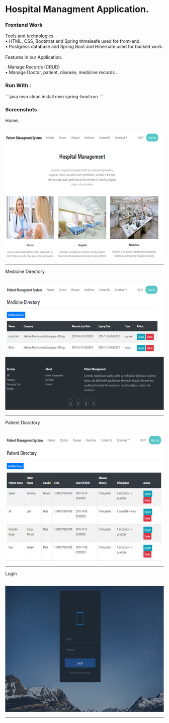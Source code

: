 # Hospital Managment Application.

<h3>Frontend Work</h3>
Tools and technologies <br/>
•	HTML, CSS, Bootstrat and Spring thmeleafe used for front-end.<br/>
•	Postgress database and Spring Boot and Hibernate used for backed work. </br><br/>
Features in our Application.<br/>

. Manage Records (CRUD)<br/>
   • Manage Doctor, patient, disease, medicine records .<br/>


<h3> Run With :</h3>
```java
mvn clean install  
mvn spring-boot:run
```

<h3>Screenshots</h3>

<p>Home.</p><br>
<img src="assests/1Capture.PNG" width="700" height="400">
<hr>
<p>Medicine Directory.</p><br>
<img src="assests/2Capture.PNG" width="700" height="400">
<hr>
<p>Patient Diarctory</p><br>
<img src="assests/3Capture.PNG" width="700" height="400">
<hr>
<p>Login</p><br>
<img src="assests/4Capture.PNG" width="700" height="400">
<hr>
